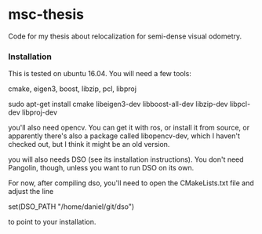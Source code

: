# msc-thesis

Code for my thesis about relocalization for semi-dense visual odometry.

### Installation

This is tested on ubuntu 16.04. You will need a few tools:

cmake, eigen3, boost, libzip, pcl, libproj

sudo apt-get install cmake libeigen3-dev libboost-all-dev libzip-dev libpcl-dev libproj-dev

you'll also need opencv. You can get it with ros, or install it from source, or apparently there's also a package called libopencv-dev, which I haven't checked out, but I think it might be an old version.

you will also needs DSO (see its installation instructions). You don't need Pangolin, though, unless you want to run DSO on its own.

For now, after compiling dso, you'll need to open the CMakeLists.txt file and adjust the line

set(DSO_PATH "/home/daniel/git/dso")

to point to your installation.


